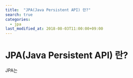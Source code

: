```yaml
---
title:  "JPA(Java Persistent API) 란?"
search: true
categories: 
  - jpa
last_modified_at: 2018-08-03T11:00:00+09:00
---
```


# JPA(Java Persistent API) 란?

JPA는 

